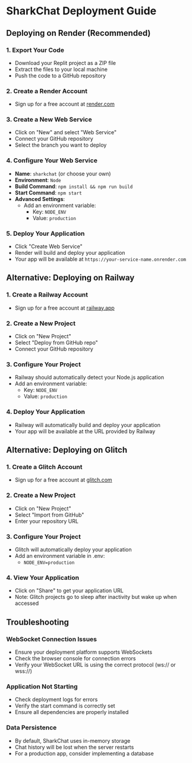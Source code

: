 # SharkChat Deployment Guide

## Deploying on Render (Recommended)

### 1. Export Your Code
- Download your Replit project as a ZIP file
- Extract the files to your local machine
- Push the code to a GitHub repository

### 2. Create a Render Account
- Sign up for a free account at [render.com](https://render.com)

### 3. Create a New Web Service
- Click on "New" and select "Web Service"
- Connect your GitHub repository
- Select the branch you want to deploy

### 4. Configure Your Web Service
- **Name**: `sharkchat` (or choose your own)
- **Environment**: `Node`
- **Build Command**: `npm install && npm run build`
- **Start Command**: `npm start`
- **Advanced Settings**:
  - Add an environment variable: 
    - Key: `NODE_ENV` 
    - Value: `production`

### 5. Deploy Your Application
- Click "Create Web Service"
- Render will build and deploy your application
- Your app will be available at `https://your-service-name.onrender.com`

## Alternative: Deploying on Railway

### 1. Create a Railway Account
- Sign up for a free account at [railway.app](https://railway.app)

### 2. Create a New Project
- Click on "New Project"
- Select "Deploy from GitHub repo"
- Connect your GitHub repository

### 3. Configure Your Project
- Railway should automatically detect your Node.js application
- Add an environment variable:
  - Key: `NODE_ENV`
  - Value: `production`

### 4. Deploy Your Application
- Railway will automatically build and deploy your application
- Your app will be available at the URL provided by Railway

## Alternative: Deploying on Glitch

### 1. Create a Glitch Account
- Sign up for a free account at [glitch.com](https://glitch.com)

### 2. Create a New Project
- Click on "New Project"
- Select "Import from GitHub"
- Enter your repository URL

### 3. Configure Your Project
- Glitch will automatically deploy your application
- Add an environment variable in .env:
  - `NODE_ENV=production`

### 4. View Your Application
- Click on "Share" to get your application URL
- Note: Glitch projects go to sleep after inactivity but wake up when accessed

## Troubleshooting

### WebSocket Connection Issues
- Ensure your deployment platform supports WebSockets
- Check the browser console for connection errors
- Verify your WebSocket URL is using the correct protocol (ws:// or wss://)

### Application Not Starting
- Check deployment logs for errors
- Verify the start command is correctly set
- Ensure all dependencies are properly installed

### Data Persistence
- By default, SharkChat uses in-memory storage
- Chat history will be lost when the server restarts
- For a production app, consider implementing a database